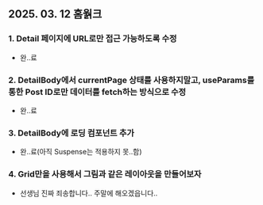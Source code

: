 ## 2025. 03. 12 홈웕크

### 1. Detail 페이지에 URL로만 접근 가능하도록 수정

- 완..료

### 2. DetailBody에서 currentPage 상태를 사용하지말고, useParams를 통한 Post ID로만 데이터를 fetch하는 방식으로 수정

- 완..료

### 3. DetailBody에 로딩 컴포넌트 추가

- 완..료(아직 Suspense는 적용하지 못..함)

### 4. Grid만을 사용해서 그림과 같은 레이아웃을 만들어보자

- 선생님 진짜 죄송합니다.. 주말에 해오겠읍니다..
